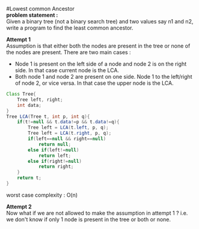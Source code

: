#Lowest common Ancestor  
**problem statement :**  
Given a binary tree (not a binary search tree) and two values say n1 and n2, write a program to find the least common ancestor.  

**Attempt 1**  
Assumption is that either both the nodes are present in the tree or none of the nodes are present. There are two main cases :
* Node 1 is present on the left side of a node and node 2 is on the right side. In that case current node is the LCA.
* Both node 1 and node 2 are present on one side. Node 1 to the left/right of node 2, or vice versa. In that case the upper node is the LCA.

````*.java
Class Tree{
    Tree left, right;
    int data;
}
Tree LCA(Tree t, int p, int q){
    if(t!=null && t.data!=p && t.data!=q){
        Tree left = LCA(t.left, p, q);
        Tree left = LCA(t.right, p, q);
        if(left==null && right==null)
            return null;
        else if(left!=null)
            return left;
        else if(right!=null)
            return right;
    }
    return t;
}
````
worst case complexity : O(n)

**Attempt 2**  
Now what if we are not allowed to make the assumption in attempt 1 ? i.e. we don't know if only 1 node is present in the tree or both or none.
````*.java
````